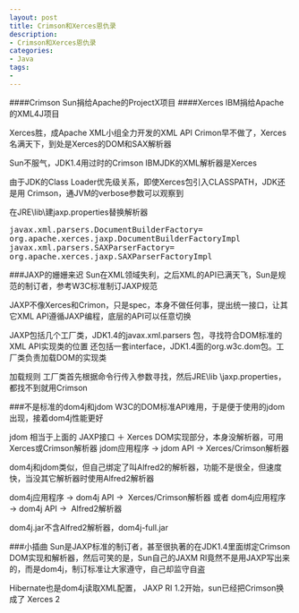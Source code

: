 ```yaml
---
layout: post
title: Crimson和Xerces恩仇录 
description:
- Crimson和Xerces恩仇录 
categories:
- Java
tags:
- 
---
```

####Crimson
Sun捐给Apache的ProjectX项目
####Xerces
IBM捐给Apache的XML4J项目

Xerces胜，成Apache XML小组全力开发的XML API
Crimon早不做了，Xerces名满天下，到处是Xerces的DOM和SAX解析器

Sun不服气，JDK1.4用过时的Crimson
IBMJDK的XML解析器是Xerces

由于JDK的Class Loader优先级关系，即使Xerces包引入CLASSPATH，JDK还是用 Crimson，通JVM的verbose参数可以观察到

在JRE\lib\建jaxp.properties替换解析器
<pre class="prettyprint">
javax.xml.parsers.DocumentBuilderFactory=
org.apache.xerces.jaxp.DocumentBuilderFactoryImpl 
javax.xml.parsers.SAXParserFactory=
org.apache.xerces.jaxp.SAXParserFactoryImpl
</pre>

###JAXP的姗姗来迟
Sun在XML领域失利，之后XML的API已满天飞，Sun是规范的制订者，参考W3C标准制订JAXP规范

JAXP不像Xerces和Crimon，只是spec，本身不做任何事，提出统一接口，让其它XML API遵循JAXP编程，底层的API可以任意切换

JAXP包括几个工厂类，JDK1.4的javax.xml.parsers 包，寻找符合DOM标准的XML API实现类的位置
还包括一套interface，JDK1.4面的org.w3c.dom包。工厂类负责加载DOM的实现类

加载规则
工厂类首先根据命令行传入参数寻找，然后JRE\lib \jaxp.properties，都找不到就用Crimson


###不是标准的dom4j和jdom 
W3C的DOM标准API难用，于是便于使用的jdom出现，接着dom4j性能更好

jdom 相当于上面的 JAXP接口 ＋ Xerces DOM实现部分，本身没解析器，可用Xerces或Crimson解析器
jdom应用程序 -> jdom API -> Xerces/Crimson解析器

dom4j和jdom类似，但自己绑定了叫Alfred2的解析器，功能不是很全，但速度快，当没其它解析器时使用Alfred2解析器

dom4j应用程序 -> dom4j API ->  Xerces/Crimson解析器
或者 
dom4j应用程序 -> dom4j API ->  Alfred2解析器

dom4j.jar不含Alfred2解析器，dom4j-full.jar

###小插曲 
Sun是JAXP标准的制订者，甚至很执著的在JDK1.4里面绑定Crimson DOM实现和解析器，然后可笑的是，Sun自己的JAXM RI竟然不是用JAXP写出来的，而是dom4j，制订标准让大家遵守，自己却监守自盗

Hibernate也是dom4j读取XML配置，
JAXP RI 1.2开始，sun已经把Crimson换成了 Xerces 2
